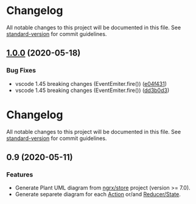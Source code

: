 # Changelog

All notable changes to this project will be documented in this file. See [standard-version](https://github.com/conventional-changelog/standard-version) for commit guidelines.

## [1.0.0](https://github.com/immament/vscode-ngrx-uml/compare/v0.9.1...v1.0.0) (2020-05-18)


### Bug Fixes

* vscode 1.45 breaking changes (EventEmiter.fire()) ([e04f431](https://github.com/immament/vscode-ngrx-uml/commit/e04f4315fe1c5e510e65bedd6d54912e56e71993))
* vscode 1.45 breaking changes (EventEmiter.fire()) ([dd3b0d3](https://github.com/immament/vscode-ngrx-uml/commit/dd3b0d3236a5c014d94543a1c32b3fe57b11d144))

# Changelog

All notable changes to this project will be documented in this file. See [standard-version](https://github.com/conventional-changelog/standard-version) for commit guidelines.

## 0.9 (2020-05-11)

### Features

* Generate Plant UML diagram from [ngrx/store](https://ngrx.io) project (version >= 7.0).
* Generate separete diagram for each [Action](https://ngrx.io/guide/store/actions) or/and [Reducer/State](https://ngrx.io/guide/store/reducers).